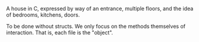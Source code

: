 A house in C, expressed by way of an entrance,
multiple floors, and the idea of bedrooms, kitchens, doors.


To be done without structs.
We only focus on the methods themselves of interaction.
That is, each file is the "object".


